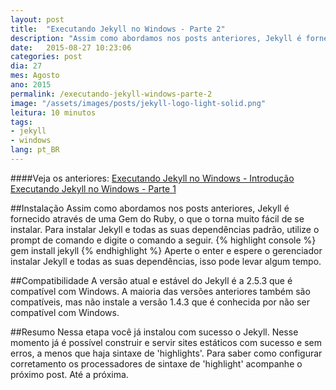 ```yaml
---
layout: post
title:  "Executando Jekyll no Windows - Parte 2"
description: "Assim como abordamos nos posts anteriores, Jekyll é fornecido através de uma Gem do Ruby, o que o torna muito fácil de se instalar. Para instalar Jekyll e todas as suas dependências padrão, utilize o prompt de comando e digite o comando a seguir."
date:   2015-08-27 10:23:06
categories: post 
dia: 27
mes: Agosto
ano: 2015
permalink: /executando-jekyll-windows-parte-2
image: "/assets/images/posts/jekyll-logo-light-solid.png"
leitura: 10 minutos
tags:
- jekyll
- windows
lang: pt_BR
---
```


	
####Veja os anteriores:
[Executando Jekyll no Windows - Introdução]({{site.url}}/executando-jekyll-windows-introducao/)
<br/>
[Executando Jekyll no Windows - Parte 1]({{site.url}}/executando-jekyll-windows-parte-1/)

##Instalação
Assim como abordamos nos posts anteriores, Jekyll é fornecido através de uma Gem do Ruby, o que o torna muito fácil de se instalar.
Para instalar Jekyll e todas as suas dependências padrão, utilize o prompt de comando e digite o comando a seguir.
{% highlight console %}
gem install jekyll
{% endhighlight %}
Aperte o enter e espere o gerenciador instalar Jekyll e todas as suas dependências, isso pode levar algum tempo.

##Compatibilidade
A versão atual e estável do Jekyll é a 2.5.3 que é compatível com Windows. A maioria das versões anteriores também são compatíveis,
mas não instale a versão 1.4.3 que é conhecida por não ser compatível com Windows.

##Resumo
Nessa etapa você já instalou com sucesso o Jekyll. Nesse momento já é possível construir e servir sites estáticos com sucesso e sem erros,
a menos que haja sintaxe de 'highlights'. Para saber como configurar corretamento os processadores de sintaxe de 'highlight' acompanhe o
próximo post. Até a próxima.